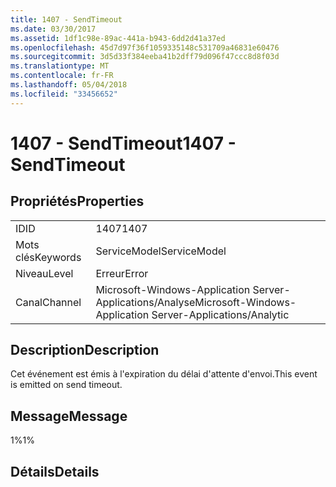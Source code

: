 ```yaml
---
title: 1407 - SendTimeout
ms.date: 03/30/2017
ms.assetid: 1df1c98e-89ac-441a-b943-6dd2d41a37ed
ms.openlocfilehash: 45d7d97f36f1059335148c531709a46831e60476
ms.sourcegitcommit: 3d5d33f384eeba41b2dff79d096f47ccc8d8f03d
ms.translationtype: MT
ms.contentlocale: fr-FR
ms.lasthandoff: 05/04/2018
ms.locfileid: "33456652"
---
```

# <a name="1407---sendtimeout"></a><span data-ttu-id="3931f-102">1407 - SendTimeout</span><span class="sxs-lookup"><span data-stu-id="3931f-102">1407 - SendTimeout</span></span>
## <a name="properties"></a><span data-ttu-id="3931f-103">Propriétés</span><span class="sxs-lookup"><span data-stu-id="3931f-103">Properties</span></span>  
  
|||  
|-|-|  
|<span data-ttu-id="3931f-104">ID</span><span class="sxs-lookup"><span data-stu-id="3931f-104">ID</span></span>|<span data-ttu-id="3931f-105">1407</span><span class="sxs-lookup"><span data-stu-id="3931f-105">1407</span></span>|  
|<span data-ttu-id="3931f-106">Mots clés</span><span class="sxs-lookup"><span data-stu-id="3931f-106">Keywords</span></span>|<span data-ttu-id="3931f-107">ServiceModel</span><span class="sxs-lookup"><span data-stu-id="3931f-107">ServiceModel</span></span>|  
|<span data-ttu-id="3931f-108">Niveau</span><span class="sxs-lookup"><span data-stu-id="3931f-108">Level</span></span>|<span data-ttu-id="3931f-109">Erreur</span><span class="sxs-lookup"><span data-stu-id="3931f-109">Error</span></span>|  
|<span data-ttu-id="3931f-110">Canal</span><span class="sxs-lookup"><span data-stu-id="3931f-110">Channel</span></span>|<span data-ttu-id="3931f-111">Microsoft-Windows-Application Server-Applications/Analyse</span><span class="sxs-lookup"><span data-stu-id="3931f-111">Microsoft-Windows-Application Server-Applications/Analytic</span></span>|  
  
## <a name="description"></a><span data-ttu-id="3931f-112">Description</span><span class="sxs-lookup"><span data-stu-id="3931f-112">Description</span></span>  
 <span data-ttu-id="3931f-113">Cet événement est émis à l'expiration du délai d'attente d'envoi.</span><span class="sxs-lookup"><span data-stu-id="3931f-113">This event is emitted on send timeout.</span></span>  
  
## <a name="message"></a><span data-ttu-id="3931f-114">Message</span><span class="sxs-lookup"><span data-stu-id="3931f-114">Message</span></span>  
 <span data-ttu-id="3931f-115">1%</span><span class="sxs-lookup"><span data-stu-id="3931f-115">1%</span></span>  
  
## <a name="details"></a><span data-ttu-id="3931f-116">Détails</span><span class="sxs-lookup"><span data-stu-id="3931f-116">Details</span></span>
